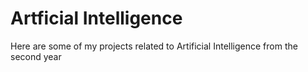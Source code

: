 # Artficial Intelligence
Here are some of my projects related to Artificial Intelligence from the second year
